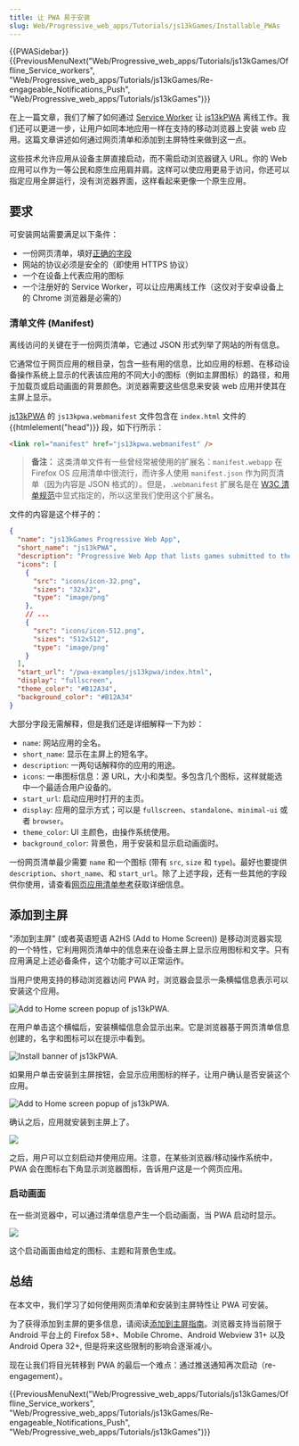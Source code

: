 ```yaml
---
title: 让 PWA 易于安装
slug: Web/Progressive_web_apps/Tutorials/js13kGames/Installable_PWAs
---
```


{{PWASidebar}} {{PreviousMenuNext("Web/Progressive_web_apps/Tutorials/js13kGames/Offline_Service_workers", "Web/Progressive_web_apps/Tutorials/js13kGames/Re-engageable_Notifications_Push", "Web/Progressive_web_apps/Tutorials/js13kGames")}}

在上一篇文章，我们了解了如何通过 [Service Worker](/zh-CN/docs/Web/API/Service_Worker_API) 让 [js13kPWA](https://mdn.github.io/pwa-examples/js13kpwa/) 离线工作。我们还可以更进一步，让用户如同本地应用一样在支持的移动浏览器上安装 web 应用。这篇文章讲述如何通过网页清单和添加到主屏特性来做到这一点。

这些技术允许应用从设备主屏直接启动，而不需启动浏览器键入 URL。你的 Web 应用可以作为一等公民和原生应用肩并肩。这样可以使应用更易于访问，你还可以指定应用全屏运行，没有浏览器界面，这样看起来更像一个原生应用。

## 要求

可安装网站需要满足以下条件：

- 一份网页清单，填好[正确的字段](/zh-CN/Apps/Progressive/Guides/Making_PWAs_installable#manifest)
- 网站的协议必须是安全的（即使用 HTTPS 协议）
- 一个在设备上代表应用的图标
- 一个注册好的 Service Worker，可以让应用离线工作（这仅对于安卓设备上的 Chrome 浏览器是必需的）

### 清单文件 (Manifest)

离线访问的关键在于一份网页清单，它通过 JSON 形式列举了网站的所有信息。

它通常位于网页应用的根目录，包含一些有用的信息，比如应用的标题、在移动设备操作系统上显示的代表该应用的不同大小的图标（例如主屏图标）的路径，和用于加载页或启动画面的背景颜色。浏览器需要这些信息来安装 web 应用并使其在主屏上显示。

[js13kPWA](https://mdn.github.io/pwa-examples/js13kpwa/) 的 `js13kpwa.webmanifest` 文件包含在 `index.html` 文件的 {{htmlelement("head")}} 段，如下行所示：

```html
<link rel="manifest" href="js13kpwa.webmanifest" />
```

> **备注：** 这类清单文件有一些曾经常被使用的扩展名：`manifest.webapp` 在 Firefox OS 应用清单中很流行，而许多人使用 `manifest.json` 作为网页清单（因为内容是 JSON 格式的）。但是，`.webmanifest` 扩展名是在 [W3C 清单规范](https://w3c.github.io/manifest/)中显式指定的，所以这里我们使用这个扩展名。

文件的内容是这个样子的：

```json
{
  "name": "js13kGames Progressive Web App",
  "short_name": "js13kPWA",
  "description": "Progressive Web App that lists games submitted to the A-Frame category in the js13kGames 2017 competition.",
  "icons": [
    {
      "src": "icons/icon-32.png",
      "sizes": "32x32",
      "type": "image/png"
    },
    // ...
    {
      "src": "icons/icon-512.png",
      "sizes": "512x512",
      "type": "image/png"
    }
  ],
  "start_url": "/pwa-examples/js13kpwa/index.html",
  "display": "fullscreen",
  "theme_color": "#B12A34",
  "background_color": "#B12A34"
}
```

大部分字段无需解释，但是我们还是详细解释一下为妙：

- `name`: 网站应用的全名。
- `short_name`: 显示在主屏上的短名字。
- `description`: 一两句话解释你的应用的用途。
- `icons`: 一串图标信息：源 URL，大小和类型。多包含几个图标，这样就能选中一个最适合用户设备的。
- `start_url`: 启动应用时打开的主页。
- `display`: 应用的显示方式；可以是 `fullscreen`、`standalone`、`minimal-ui` 或者 `browser`。
- `theme_color`: UI 主颜色，由操作系统使用。
- `background_color`: 背景色，用于安装和显示启动画面时。

一份网页清单最少需要 `name` 和一个图标 (带有 `src`, `size` 和 `type`)。最好也要提供 `description`、`short_name`、和 `start_url`。除了上述字段，还有一些其他的字段供你使用，请查看[网页应用清单参考](/zh-CN/docs/Web/Manifest)获取详细信息。

## 添加到主屏

"添加到主屏" (或者英语短语 A2HS (Add to Home Screen)) 是移动浏览器实现的一个特性，它利用网页清单中的信息来在设备主屏上显示应用图标和文字。只有应用满足上述必备条件，这个功能才可以正常运作。

当用户使用支持的移动浏览器访问 PWA 时，浏览器会显示一条横幅信息表示可以安装这个应用。

![Add to Home screen popup of js13kPWA.](js13kpwa-icon.png)

在用户单击这个横幅后，安装横幅信息会显示出来。它是浏览器基于网页清单信息创建的，名字和图标可以在提示中看到。

![Install banner of js13kPWA.](js13kpwa-banner.png)

如果用户单击安装到主屏按钮，会显示应用图标的样子，让用户确认是否安装这个应用。

![Add to Home screen popup of js13kPWA.](js13kpwa-add.png)

确认之后，应用就安装到主屏上了。

![](js13kpwa-installed.png)

之后，用户可以立刻启动并使用应用。注意，在某些浏览器/移动操作系统中，PWA 会在图标右下角显示浏览器图标，告诉用户这是一个网页应用。

### 启动画面

在一些浏览器中，可以通过清单信息产生一个启动画面，当 PWA 启动时显示。

![](js13kpwa-splash.png)

这个启动画面由给定的图标、主题和背景色生成。

## 总结

在本文中，我们学习了如何使用网页清单和安装到主屏特性让 PWA 可安装。

为了获得添加到主屏的更多信息，请阅读[添加到主屏指南](/zh-CN/docs/Web/Apps/Progressive/Guides/Making_PWAs_installable)。浏览器支持当前限于 Android 平台上的 Firefox 58+、Mobile Chrome、Android Webview 31+ 以及 Android Opera 32+, 但是将来这些限制的影响会逐渐减小。

现在让我们将目光转移到 PWA 的最后一个难点：通过推送通知再次启动（re-engagement）。

{{PreviousMenuNext("Web/Progressive_web_apps/Tutorials/js13kGames/Offline_Service_workers", "Web/Progressive_web_apps/Tutorials/js13kGames/Re-engageable_Notifications_Push", "Web/Progressive_web_apps/Tutorials/js13kGames")}}

